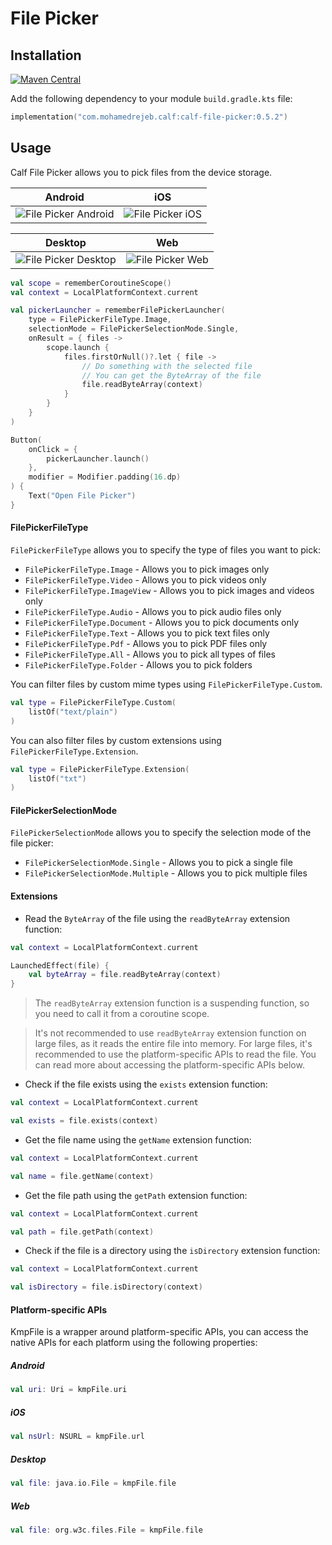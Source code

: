 # File Picker

## Installation

[![Maven Central](https://img.shields.io/maven-central/v/com.mohamedrejeb.calf/calf-file-picker)](https://search.maven.org/search?q=g:%22com.mohamedrejeb.calf%22%20AND%20a:%calf-file-picker%22)

Add the following dependency to your module `build.gradle.kts` file:

```kotlin
implementation("com.mohamedrejeb.calf:calf-file-picker:0.5.2")
```

## Usage

Calf File Picker allows you to pick files from the device storage.


| Android                                                       | iOS                                                   |
|---------------------------------------------------------------|-------------------------------------------------------|
| ![File Picker Android](images/AdaptiveFilePicker-android.png) | ![File Picker iOS](images/AdaptiveFilePicker-ios.png) |

| Desktop                                                       | Web                                                   |
|---------------------------------------------------------------|-------------------------------------------------------|
| ![File Picker Desktop](images/AdaptiveFilePicker-desktop.png) | ![File Picker Web](images/AdaptiveFilePicker-web.png) |

```kotlin
val scope = rememberCoroutineScope()
val context = LocalPlatformContext.current

val pickerLauncher = rememberFilePickerLauncher(
    type = FilePickerFileType.Image,
    selectionMode = FilePickerSelectionMode.Single,
    onResult = { files ->
        scope.launch {
            files.firstOrNull()?.let { file ->
                // Do something with the selected file
                // You can get the ByteArray of the file
                file.readByteArray(context)
            }
        }
    }
)

Button(
    onClick = {
        pickerLauncher.launch()
    },
    modifier = Modifier.padding(16.dp)
) {
    Text("Open File Picker")
}
```

#### FilePickerFileType

`FilePickerFileType` allows you to specify the type of files you want to pick:

* `FilePickerFileType.Image` - Allows you to pick images only
* `FilePickerFileType.Video` - Allows you to pick videos only
* `FilePickerFileType.ImageView` - Allows you to pick images and videos only
* `FilePickerFileType.Audio` - Allows you to pick audio files only
* `FilePickerFileType.Document` - Allows you to pick documents only
* `FilePickerFileType.Text` - Allows you to pick text files only
* `FilePickerFileType.Pdf` - Allows you to pick PDF files only
* `FilePickerFileType.All` - Allows you to pick all types of files
* `FilePickerFileType.Folder` - Allows you to pick folders

You can filter files by custom mime types using `FilePickerFileType.Custom`.

```kotlin
val type = FilePickerFileType.Custom(
    listOf("text/plain")
)
```

You can also filter files by custom extensions using `FilePickerFileType.Extension`.

```kotlin
val type = FilePickerFileType.Extension(
    listOf("txt")
)
```

#### FilePickerSelectionMode

`FilePickerSelectionMode` allows you to specify the selection mode of the file picker:

* `FilePickerSelectionMode.Single` - Allows you to pick a single file
* `FilePickerSelectionMode.Multiple` - Allows you to pick multiple files

#### Extensions

* Read the `ByteArray` of the file using the `readByteArray` extension function:

```kotlin
val context = LocalPlatformContext.current

LaunchedEffect(file) {
    val byteArray = file.readByteArray(context)
}
```

> The `readByteArray` extension function is a suspending function, so you need to call it from a coroutine scope.

> It's not recommended to use `readByteArray` extension function on large files, as it reads the entire file into memory.
> For large files, it's recommended to use the platform-specific APIs to read the file.
> You can read more about accessing the platform-specific APIs below.

* Check if the file exists using the `exists` extension function:

```kotlin
val context = LocalPlatformContext.current

val exists = file.exists(context)
```

* Get the file name using the `getName` extension function:

```kotlin
val context = LocalPlatformContext.current

val name = file.getName(context)
```

* Get the file path using the `getPath` extension function:

```kotlin
val context = LocalPlatformContext.current

val path = file.getPath(context)
```

* Check if the file is a directory using the `isDirectory` extension function:

```kotlin
val context = LocalPlatformContext.current

val isDirectory = file.isDirectory(context)
```

#### Platform-specific APIs

KmpFile is a wrapper around platform-specific APIs,
you can access the native APIs for each platform using the following properties:

##### Android
```kotlin
val uri: Uri = kmpFile.uri
```

##### iOS
```kotlin
val nsUrl: NSURL = kmpFile.url
```

##### Desktop
```kotlin
val file: java.io.File = kmpFile.file
```

##### Web
```kotlin
val file: org.w3c.files.File = kmpFile.file
```
